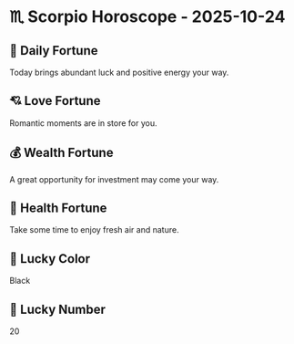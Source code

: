 # ♏ Scorpio Horoscope - 2025-10-24

## 🎯 Daily Fortune

Today brings abundant luck and positive energy your way.

## 💘 Love Fortune

Romantic moments are in store for you.

## 💰 Wealth Fortune

A great opportunity for investment may come your way.

## 🌱 Health Fortune

Take some time to enjoy fresh air and nature.

## 🎨 Lucky Color

Black

## 🔢 Lucky Number

20
